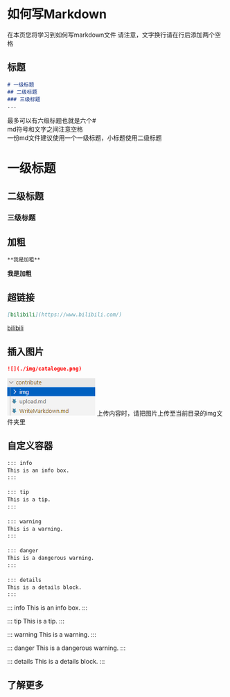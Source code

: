 # 如何写Markdown

在本页您将学习到如何写markdown文件
请注意，文字换行请在行后添加两个空格

## 标题

````md
# 一级标题
## 二级标题
### 三级标题
...
````

最多可以有六级标题也就是六个#  
md符号和文字之间注意空格    
一份md文件建议使用一个一级标题，小标题使用二级标题

# 一级标题
## 二级标题
### 三级标题

## 加粗

````md
**我是加粗**
````   

**我是加粗**

## 超链接
````md
[bilibili](https://www.bilibili.com/)
````

[bilibili](https://www.bilibili.com/)

## 插入图片
````md
![](./img/catalogue.png)
````

![](./img/catalogue.png)
上传内容时，请把图片上传至当前目录的img文件夹里

## 自定义容器


```md
::: info
This is an info box.
:::

::: tip
This is a tip.
:::

::: warning
This is a warning.
:::

::: danger
This is a dangerous warning.
:::

::: details
This is a details block.
:::
```


::: info
This is an info box.
:::

::: tip
This is a tip.
:::

::: warning
This is a warning.
:::

::: danger
This is a dangerous warning.
:::

::: details
This is a details block.
:::

## 了解更多
